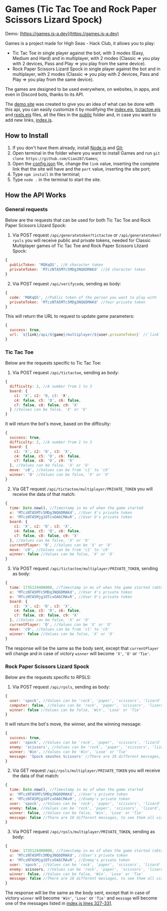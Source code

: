 # Games (Tic Tac Toe and Rock Paper Scissors Lizard Spock)

Demo: [https://games.is-a.dev](https://games.is-a.dev)

Games is a project made for High Seas - Hack Club, it allows you to play:
- Tic Tac Toe in single player against the bot, with 3 modes (Easy, Medium and Hard) and in multiplayer, with 2 modes (Classic => you play with 2 devices, Pass and Play => you play from the same device).
- Rock Paper Scissors Lizard Spock in single player against the bot and in multiplayer, with 2 modes (Classic => you play with 2 devices, Pass and Play => you play from the same device).

The games are designed to be used everywhere, on websites, in apps, and even in Discord bots, thanks to its API.

The [demo site](https://games.is-a.dev) was created to give you an idea of ​​what can be done with this api, you can easily customize it by modifying the [index.ejs](https://github.com/Ciao287/Games/blob/main/index.ejs), [tictactoe.ejs](https://github.com/Ciao287/Games/blob/main/tictactoe.ejs) and [rpsls.ejs](https://github.com/Ciao287/Games/blob/main/rpsls.ejs) files, all the files in the [public](https://github.com/Ciao287/Games/tree/main/public) folder and, in case you want to add new links, [index.js](https://github.com/Ciao287/Games/blob/main/index.js).

## How to Install

1) If you don't have them already, install [Node.js](https://nodejs.org/en/download/package-manager/current) and [Git](https://git-scm.com/downloads);
2) Open terminal in the folder where you want to install Games and run `git clone https://github.com/Ciao287/Games`;
3) Open the [config.json](https://github.com/Ciao287/Games/blob/main/config.json) file, change the `link` value, inserting the complete link that the site will have and the `port` value, inserting the site port;
4) Type `npm install` in the terminal;
5) Type `node .` in the terminal to start the site.

## How the API Works
### General requests
Below are the requests that can be used for both Tic Tac Toe and Rock Paper Scissors Llizard Spock:

1) Via POST request `/api/generatetoken?tictactoe` or `/api/generatetoken?rpsls` you will receive public and private tokens, needed for Classic Multiplayer games of Tic Tac Toe and Rock Paper Scissors Llizard Spock:
```js
{
  publicToken: 'MQKqQS', //6 character token
  privateToken: 'MTczNTA5MTc5MDg3NQ6DMAKd' //24 character token
}
```
2) Via POST request `/api/verifycode`, sending as body:
```js
{
  code: 'MQKqQS', //Public token of the person you want to play with
  privateToken: 'MTczNTA5MTc5MDg3NQ6DMAKd' //Your private token
}
```
This will return the URL to request to update game parameters:
```js
{
  success: true,
  url: `${link}/api/${game}/multiplayer/${user.privateToken}` //`link` is taken from config.json => (https://github.com/Ciao287/Games/blob/main/config.json), while `user.privateToken` is the private token of the user you want to play with. The `game` can be either 'tictactoe' or 'rpsls' depending on the tokens used.
}
```

### Tic Tac Toe
Below are the requests specific to Tic Tac Toe:

1) Via POST request `/api/tictactoe`, sending as body:
```js
{
  difficulty: 2, //A number from 1 to 3
  board: {
    c1: 'X', c2: 'O, c3: 'X',
    c4: false, c5: 'O', c6: false,
    c7: false, c8: false, c9: 'X'
  } //Values ​​can be false, 'X' or 'O'
}
```
It will return the bot's move, based on the difficulty:
```js
{
  success: true,
  difficulty: 2, //A number from 1 to 3
  board: {
    c1: 'X', c2: 'O', c3: 'X',
    c4: false, c5: 'O', c6: false,
    c7: false, c8: 'O', c9: 'X'
  }, //Values ​​can be false, 'X' or 'O'
  move: 'c8', //Values ​​can be from 'c1' to 'c9'
  winner: 'O' //Values ​​can be false, 'X' or 'O'
}
```
2) Via GET request `/api/tictactoe/multiplayer/PRIVATE_TOKEN` you will receive the data of that match:
```js
{
  time: Date.now(), //Timestamp in ms of when the game started
  x: 'MTczNTA5MTc5MDg3NQ6DMAKd', //User X's private token
  o: 'MTczNTA5Mjg1OTcxOA6CMAvR', //User O's private token
  board: {
    c1: 'X', c2: 'O', c3: 'X',
    c4: false, c5: 'O', c6: false,
    c7: false, c8: false, c9: 'X'
  }, //Values ​​can be false, 'X' or 'O'
  currentPlayer: 'O', //Values ​​can be 'X' or 'O'
  move: 'c9', //Values ​​can be from 'c1' to 'c9'
  winner: false //Values ​​can be false, 'X' or 'O'
}
```
3) Via POST request `/api/tictactoe/multiplayer/PRIVATE_TOKEN`, sending as body:
```js
{
  time: 1735124400000, //Timestamp in ms of when the game started (obtained from GET request on `/api/tictactoe/multiplayer/PRIVATE_TOKEN`)
  x: 'MTczNTA5MTc5MDg3NQ6DMAKd', //User X's private token
  o: 'MTczNTA5Mjg1OTcxOA6CMAvR', //User O's private token
  board: {
    c1: 'X', c2: 'O', c3: 'X',
    c4: false, c5: 'O', c6: false,
    c7: false, c8: false, c9: 'X'
  }, //Values ​​can be false, 'X' or 'O'
  currentPlayer: 'O', //Values ​​can be 'X' or 'O'
  move: 'c9', //Values ​​can be from 'c1' to 'c9'
  winner: false //Values ​​can be false, 'X' or 'O'
}
```
The response will be the same as the body sent, except that `currentPlayer` will change and in case of victory `winner` will become `'X'`, `'O'` or `'Tie'`.

### Rock Paper Scissors Lizard Spock
Below are the requests specific to RPSLS:

1) Via POST request `/api/rpsls`, sending as body:
```js
{
  user: 'spock', //Values ​​can be 'rock', 'paper', 'scissors', 'lizard' or 'spock'
  computer: false, //Values ​​can be 'rock', 'paper', 'scissors', 'lizard', 'spock' or false
  winner: false //Values ​​can be false, 'Win', 'Lose' or 'Tie'
}
```
It will return the bot's move, the winner, and the winning message:
```js
{
  success: true,
  user: 'spock', //Values ​​can be 'rock', 'paper', 'scissors', 'lizard' or 'spock'
  enemy: 'scissors', //Values ​​can be 'rock', 'paper', 'scissors', 'lizard' or 'spock'
  winner: 'Win', //Values ​​can be 'Win', 'Lose' or 'Tie'
  message: 'Spock smashes Scissors' //There are 10 different messages, to see them all visit https://github.com/Ciao287/Games/blob/main/index.js lines 327-331
}
```
2) Via GET request `/api/rpsls/multiplayer/PRIVATE_TOKEN` you will receive the data of that match:
```js
{
  time: Date.now(), //Timestamp in ms of when the game started
  u: 'MTczNTA5MTc5MDg3NQ6DMAKd', //User's private token
  e: 'MTczNTA5Mjg1OTcxOA6CMAvR', //Enemy's private token
  user: 'spock', //Values ​​can be 'rock', 'paper', 'scissors', 'lizard' or 'spock' or false
  enemy: false, //Values ​​can be 'rock', 'paper', 'scissors', 'lizard', 'spock' or false
  winner: false, //Values ​​can be false, 'Win', 'Lose' or 'Tie'
  message: false //There are 10 different messages, to see them all visit https://github.com/Ciao287/Games/blob/main/index.js lines 327-331. In this case, it can also be false because the game has not ended yet.
}
```
3) Via POST request `/api/rpsls/multiplayer/PRIVATE_TOKEN`, sending as body:
```js
{
  time: 1735124400000, //Timestamp in ms of when the game started (obtained from GET request on `/api/rpsls/multiplayer/PRIVATE_TOKEN`)
  u: 'MTczNTA5MTc5MDg3NQ6DMAKd', //User's private token
  e: 'MTczNTA5Mjg1OTcxOA6CMAvR', //Enemy's private token
  user: 'spock', //Values ​​can be 'rock', 'paper', 'scissors', 'lizard' or 'spock' or false
  enemy: scissors, //Values ​​can be 'rock', 'paper', 'scissors', 'lizard', 'spock' or false
  winner: false, //Values ​​can be false, 'Win', 'Lose' or 'Tie'
  message: false //There are 10 different messages, to see them all visit https://github.com/Ciao287/Games/blob/main/index.js lines 327-331. In this case, it can also be false because the game has not ended yet.
}
```
The response will be the same as the body sent, except that in case of victory `winner` will become `'Win'`, `'Lose'` or `'Tie'` and `message` will become one of the messages listed in [index.js lines 327-331](https://github.com/Ciao287/Games/blob/main/index.js#L327-L331).
